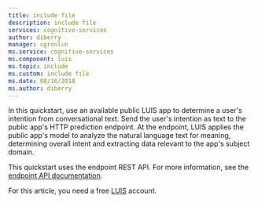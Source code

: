 ```yaml
---
title: include file
description: include file 
services: cognitive-services
author: diberry
manager: cgronlun
ms.service: cognitive-services
ms.component: luis
ms.topic: include
ms.custom: include file
ms.date: 08/16/2018
ms.author: diberry
--- 
```


In this quickstart, use an available public LUIS app to determine a user's intention from conversational text. Send the user's intention as text to the public app's HTTP prediction endpoint. At the endpoint, LUIS applies the public app's model to analyze the natural language text for meaning, determining overall intent and extracting data relevant to the app's subject domain. 

This quickstart uses the endpoint REST API. For more information, see the [endpoint API documentation](https://westus.dev.cognitive.microsoft.com/docs/services/5819c76f40a6350ce09de1ac/operations/5819c77140a63516d81aee78).

For this article, you need a free [LUIS](https://www.luis.ai) account. 